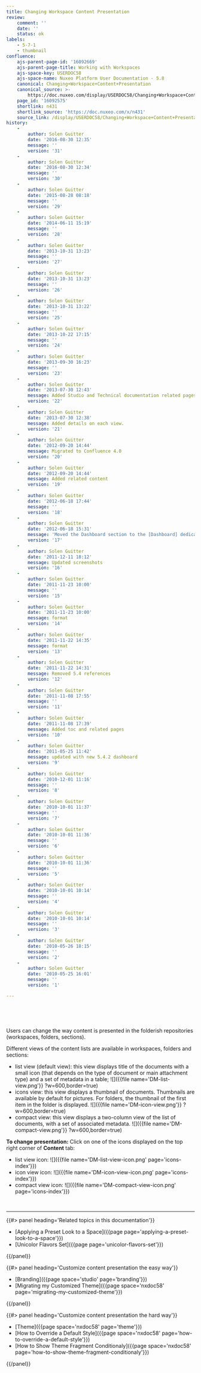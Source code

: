 ```yaml
---
title: Changing Workspace Content Presentation
review:
    comment: ''
    date: ''
    status: ok
labels:
    - 5-7-1
    - thumbnail
confluence:
    ajs-parent-page-id: '16092669'
    ajs-parent-page-title: Working with Workspaces
    ajs-space-key: USERDOC58
    ajs-space-name: Nuxeo Platform User Documentation - 5.8
    canonical: Changing+Workspace+Content+Presentation
    canonical_source: >-
        https://doc.nuxeo.com/display/USERDOC58/Changing+Workspace+Content+Presentation
    page_id: '16092575'
    shortlink: n431
    shortlink_source: 'https://doc.nuxeo.com/x/n431'
    source_link: /display/USERDOC58/Changing+Workspace+Content+Presentation
history:
    - 
        author: Solen Guitter
        date: '2016-08-30 12:35'
        message: ''
        version: '31'
    - 
        author: Solen Guitter
        date: '2016-08-30 12:34'
        message: ''
        version: '30'
    - 
        author: Solen Guitter
        date: '2015-08-28 08:18'
        message: ''
        version: '29'
    - 
        author: Solen Guitter
        date: '2014-06-11 15:19'
        message: ''
        version: '28'
    - 
        author: Solen Guitter
        date: '2013-10-31 13:23'
        message: ''
        version: '27'
    - 
        author: Solen Guitter
        date: '2013-10-31 13:23'
        message: ''
        version: '26'
    - 
        author: Solen Guitter
        date: '2013-10-31 13:22'
        message: ''
        version: '25'
    - 
        author: Solen Guitter
        date: '2013-10-22 17:15'
        message: ''
        version: '24'
    - 
        author: Solen Guitter
        date: '2013-09-30 16:23'
        message: ''
        version: '23'
    - 
        author: Solen Guitter
        date: '2013-07-30 12:43'
        message: Added Studio and Technical documentation related pages
        version: '22'
    - 
        author: Solen Guitter
        date: '2013-07-30 12:38'
        message: Added details on each view.
        version: '21'
    - 
        author: Solen Guitter
        date: '2012-09-20 14:44'
        message: Migrated to Confluence 4.0
        version: '20'
    - 
        author: Solen Guitter
        date: '2012-09-20 14:44'
        message: Added related content
        version: '19'
    - 
        author: Solen Guitter
        date: '2012-06-18 17:44'
        message: ''
        version: '18'
    - 
        author: Solen Guitter
        date: '2012-06-18 15:31'
        message: 'Moved the Dashboard section to the [Dashboard] dedicated page'
        version: '17'
    - 
        author: Solen Guitter
        date: '2011-12-11 18:12'
        message: Updated screenshots
        version: '16'
    - 
        author: Solen Guitter
        date: '2011-11-23 10:00'
        message: ''
        version: '15'
    - 
        author: Solen Guitter
        date: '2011-11-23 10:00'
        message: format
        version: '14'
    - 
        author: Solen Guitter
        date: '2011-11-22 14:35'
        message: format
        version: '13'
    - 
        author: Solen Guitter
        date: '2011-11-22 14:31'
        message: Removed 5.4 references
        version: '12'
    - 
        author: Solen Guitter
        date: '2011-11-08 17:55'
        message: ''
        version: '11'
    - 
        author: Solen Guitter
        date: '2011-11-08 17:39'
        message: Added toc and related pages
        version: '10'
    - 
        author: Solen Guitter
        date: '2011-05-25 11:42'
        message: updated with new 5.4.2 dashboard
        version: '9'
    - 
        author: Solen Guitter
        date: '2010-12-01 11:16'
        message: ''
        version: '8'
    - 
        author: Solen Guitter
        date: '2010-10-01 11:37'
        message: ''
        version: '7'
    - 
        author: Solen Guitter
        date: '2010-10-01 11:36'
        message: ''
        version: '6'
    - 
        author: Solen Guitter
        date: '2010-10-01 11:36'
        message: ''
        version: '5'
    - 
        author: Solen Guitter
        date: '2010-10-01 10:14'
        message: ''
        version: '4'
    - 
        author: Solen Guitter
        date: '2010-10-01 10:14'
        message: ''
        version: '3'
    - 
        author: Solen Guitter
        date: '2010-05-26 18:15'
        message: ''
        version: '2'
    - 
        author: Solen Guitter
        date: '2010-05-25 16:01'
        message: ''
        version: '1'

---
```

&nbsp;

&nbsp;

Users can change the way content is presented in the folderish repositories (workspaces, folders, sections).

Different views of the content lists are available in workspaces, folders and sections:

*   list view (default view): this view displays title of the documents with a small icon (that depends on the type of document or main attachment type) and a set of metadata in a table;
    ![]({{file name='DM-list-view.png'}} ?w=600,border=true)
*   icons view: this view displays a thumbnail of documents. Thumbnails are available by default for pictures. For folders, the thumbnail of the first item in the folder is displayed.
    ![]({{file name='DM-icon-view.png'}} ?w=600,border=true)
*   compact view: this view displays a two-column view of the list of documents, with a set of associated metadata.
    ![]({{file name='DM-compact-view.png'}} ?w=600,border=true)

**To change presentation:**
Click on one of the icons displayed on the top right corner of **Content** tab:

*   list view icon: ![]({{file name='DM-list-view-icon.png' page='icons-index'}})
*   icon view icon: ![]({{file name='DM-icon-view-icon.png' page='icons-index'}})
*   compact view icon: ![]({{file name='DM-compact-view-icon.png' page='icons-index'}})

&nbsp;

* * *

<div class="row"><div class="column medium-4">{{#> panel heading='Related topics in this documentation'}}

*   [Applying a Preset Look to a Space]({{page page='applying-a-preset-look-to-a-space'}})
*   [Unicolor Flavors Set]({{page page='unicolor-flavors-set'}})

{{/panel}}</div><div class="column medium-4">{{#> panel heading='Customize content presentation the easy way'}}

*   [Branding]({{page space='studio' page='branding'}})
*   [Migrating my Customized Theme]({{page space='nxdoc58' page='migrating-my-customized-theme'}})

{{/panel}}</div><div class="column medium-4">{{#> panel heading='Customize content presentation the hard way'}}

*   [Theme]({{page space='nxdoc58' page='theme'}})
*   [How to Override a Default Style]({{page space='nxdoc58' page='how-to-override-a-default-style'}})
*   [How to Show Theme Fragment Conditionaly]({{page space='nxdoc58' page='how-to-show-theme-fragment-conditionaly'}})

{{/panel}}</div></div>